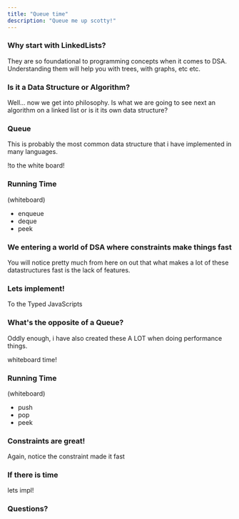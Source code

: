 ```yaml
---
title: "Queue time"
description: "Queue me up scotty!"
---
```


### Why start with LinkedLists?

They are so foundational to programming concepts when it comes to DSA.
Understanding them will help you with trees, with graphs, etc etc.

### Is it a Data Structure or Algorithm?

Well... now we get into philosophy. Is what we are going to see next an
algorithm on a linked list or is it its own data structure?

### Queue

This is probably the most common data structure that i have implemented in many
languages.

!to the white board!

### Running Time

(whiteboard)

- enqueue
- deque
- peek

### We entering a world of DSA where constraints make things fast

You will notice pretty much from here on out that what makes a lot of these
datastructures fast is the lack of features.

### Lets implement!

To the Typed JavaScripts

### What's the opposite of a Queue?

Oddly enough, i have also created these A LOT when doing performance things.

whiteboard time!

### Running Time

(whiteboard)

- push
- pop
- peek

### Constraints are great!

Again, notice the constraint made it fast

### If there is time

lets impl!

### Questions?
